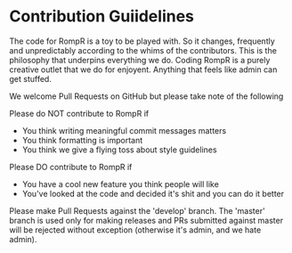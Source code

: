 # Contribution Guiidelines

The code for RompR is a toy to be played with.
So it changes, frequently and unpredictably according to the whims
of the contributors. This is the philosophy that underpins everything we do.
Coding RompR is a purely creative outlet that we do for enjoyent.
Anything that feels like admin can get stuffed.

We welcome Pull Requests on GitHub but please take note of the following

Please do NOT contribute to RompR if
* You think writing meaningful commit messages matters
* You think formatting is important
* You think we give a flying toss about style guidelines

Please DO contribute to RompR if
* You have a cool new feature you think people will like
* You've looked at the code and decided it's shit and you can do it better

Please make Pull Requests against the 'develop' branch. The 'master' branch is used only for making releases
and PRs submitted against master will be rejected without exception (otherwise it's admin, and we hate admin).
